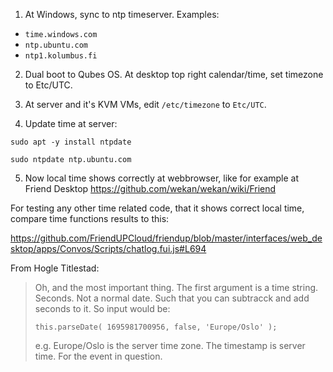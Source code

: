 1. At Windows, sync to ntp timeserver. Examples:
  - `time.windows.com`
  - `ntp.ubuntu.com`
  - `ntp1.kolumbus.fi`

2. Dual boot to Qubes OS. At desktop top right calendar/time, set timezone to Etc/UTC.

3. At server and it's KVM VMs, edit `/etc/timezone` to `Etc/UTC`.

4. Update time at server:

```
sudo apt -y install ntpdate

sudo ntpdate ntp.ubuntu.com
```

5. Now local time shows correctly at webbrowser, like for example at Friend Desktop https://github.com/wekan/wekan/wiki/Friend

For testing any other time related code, that it shows correct local time, compare time functions results to this:

https://github.com/FriendUPCloud/friendup/blob/master/interfaces/web_desktop/apps/Convos/Scripts/chatlog.fui.js#L694

From Hogle Titlestad:

> Oh, and the most important thing.
> The first argument is a time string.
> Seconds. Not a normal date.
> Such that you can subtracck and add seconds to it.
> So input would be:
> ```
> this.parseDate( 1695981700956, false, 'Europe/Oslo' );
> ``` 
> e.g. Europe/Oslo is the server time zone.
> The timestamp is server time.
> For the event in question.


